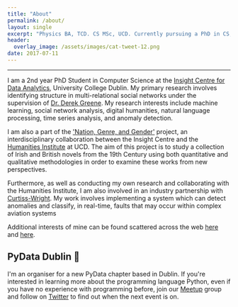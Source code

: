 ```yaml
---
title: "About"
permalink: /about/
layout: single
excerpt: "Physics BA, TCD. CS MSc, UCD. Currently pursuing a PhD in CS, UCD. PyData Dublin Organiser."
header:
  overlay_image: /assets/images/cat-tweet-12.png
date: 2017-07-11
---
```

<hr />

I am a 2nd year PhD Student in Computer Science at the [Insight Centre for Data Analytics](https://www.insight-centre.org/users/siobhan-grayson), University College Dublin.
My primary research involves identifying structure in multi-relational social networks under the supervision of [Dr. Derek Greene](https://www.insight-centre.org/users/derek-greene). My research interests include machine learning, social network analysis, digital humanities, natural language processing, time series analysis, and anomaly detection.

I am also a part of the ['Nation, Genre, and Gender'](http://www.nggprojectucd.ie/) project, an interdisciplinary collaboration between the Insight Centre and the [Humanities Institute](http://www.ucd.ie/humanities/) at UCD. The aim of this project is to study a collection of Irish and British novels from the 19th Century using both quantitative and qualitative methodologies in order to examine these works from new perspectives.

Furthermore, as well as conducting my own research and collaborating with the Humanities Institute, I am also involved in an industry partnership with [Curtiss-Wright](http://www.curtisswright.com/home/default.aspx). My work involves implementing a system which can detect anomalies and classify, in real-time, faults that may occur within complex aviation systems

Additional interests of mine can be found scattered across the web [here](http://www.maths.tcd.ie/~graysons/) and [here](https://twitter.com/siobhan_grayson/lists).

## PyData Dublin 🐍

I'm an organiser for a new PyData chapter based in Dublin. If you're interested in learning more about the programming language Python, even if you have no experience with programming before, join our [Meetup](https://www.meetup.com/PyDataDublin/) group and follow on [Twitter](https://twitter.com/PyDataDublin) to find out when the next event is on.
